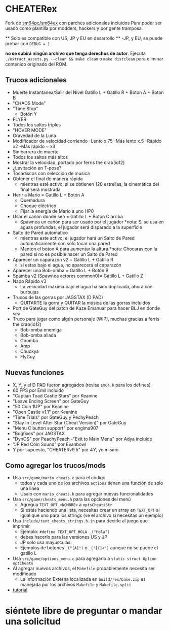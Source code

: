 # CHEATERex
Fork de [sm64pc/sm64ex](https://github.com/sm64pc/sm64ex) con parches adicionales incluidos
Para poder ser usado como plantilla por modders, hackers y por gente tramposa.

** Solo es compatible con US, JP y EU en desarrollo **
 -JP, y EU, se puede probar con `DEBUG = 1`

**no se subirá ningún archivo que tenga derechos de autor**. 
Ejecuta `./extract_assets.py --clean && make clean` o `make distclean` para eliminar contenido originado del ROM.

## Trucos adicionales
  * Muerte Instantanea/Salir del Nivel Gatillo L + Gatillo R + Boton A + Boton B
  * "CHAOS Mode"
  * "Time Stop"
    - Botón Y
  * FLYER
  * Todos los saltos triples
  * "HOVER MODE"
  * Gravedad de la Luna
  * Modificador de velocidad corriendo
    -Lento x.75
    -Más lento x.5
    -Rápido x2
    -Más rápido ~ x3
  * Sin barrera de muerte
  * Todos los saltos más altos
  * Mostrar la velocidad, portado por ferris the crab(io12)
  * ¿Levitación en T-pose?
  * Tocadiscos con seleccion de musica
  * Obtener el final de manera rápida
    - mientras esté activo, si se obtienen 120 estrellas, la cinemática del final será mostrada
  * Herir a Mario = Gatillo L + Botón A
    - Quemadura
    - Choque eléctrico
    - Fijar la energía de Mario a uno HP0
  * Usar el cañón donde sea = Gatillo L + Botón C arriba
    - Spawnea un cañón para ser usado por el jugador
    *nota: Si se usa en aguas profundas, el jugador será disparado a la superficie 
  * Salto de Pared automatico
    - mientras este activo, el jugador hará un Salto de Pared automaticamente con solo tocar una pared
    - Manten el boton A para aumentar la altura
    *nota: Chocaras con la pared si no es posible hacer un Salto de Pared
  * Aparecer un caparazón v2 = Gatillo L + Gatillo R
    - si estas bajo el agua, no aparecerá el caparazón 
  * Aparecer una Bob-omba = Gatillo L + Botón B
  * Spamba v2 (Spawnea actores common0)= Gatillo L + Gatillo Z
  * Nado Rápido v3
      - La velocidad máxima bajo el agua ha sido duplicada, ahora con burbujas
  * Trucos de las gorras por JAGSTAX (D PAD)
    - QUITARTE la gorra y QUITAR la música de las gorras incluidos
  * Port de GateGuy del patch de Kaze Emanuar para hacer BLJ en donde sea
  * Truco para jugar como algún personaje (WIP), muchas gracias a ferris the crab(io12)
    - Bob-omba enemiga
    - Bob-omba aliada
    - Goomba
    - Amp
    - Chuckya
    - FlyGuy

## Nuevas funciones
 * X, Y, y el D PAD fueron agregados (revisa `sm64.h` para los defines)
 * 60 FPS por Emil incluido
 * "Captian Toad Castle Stars" por Keanine
 * "Leave Ending Screen" por GateGuy
 * "50 Coin 1UP" por Keanine
 * "Open Castle v1.1" por Keanine
 * "Time Trials" por GateGuy y PechyPeach
 * "Stay In Level After Star (Cheat Version)" por GateGuy
 * "Menu C button support" por engima907
 * "Bugfixes" por JAGSTAX
 * "DynOS" por PeachyPeach
    -"Exit to Main Menu" por Adya incluido
 * "JP Red Coin Sound" por Evanbowl
 * Y por supuesto, "CHEATERv9.5" por $4Y$, yo mismo

## Como agregar los trucos/mods
 * Usa `src/game/mario_cheats.c` para el código
   - todos y cada uno de los archivos `actions` tienen una función de solo una linea
   - Úsalo con `mario_cheats.h` para agregar nuevas funcionalidades
 * Usa `src/game/cheats_menu.h` para las opciones del menú
   - Agregua `TEXT_OPT_<NOMBRE>` a `optsCheatsStr`
   - Si estás haciendo una lista, necesitas crear un array en  `TEXT_OPT`
     al igual que uno para los strings (ve el archivo si necesitas un ejemplo)
 * Usa `include/text_cheats_strings.h.in` para decirle al juego que imprimir
   - Ejemplo: `#define TEXT_OPT_HOLA _("Hola")`
   - debes hacerlo para las versiones US y JP
   - JP solo usa mayúsculas
   - Ejemplos de botones `_("[A]")` o `_("[C]<")` aunque no se puede el gatillo L 
 * Usa `src/game/options_menu.c` para agregarlo a `static struct Option optCheats`
 * Al agregar nuevos archivos, el `Makefile` probablemente necesita ser modificado
   - La información Externa localizada en `build/res/base.zip` es manejada por los archivos `Makefile` y `Makefile.split`
 * [tutorial](https://youtu.be/VIB2qKiR8fI)

# siéntete libre de preguntar o mandar una solicitud 
